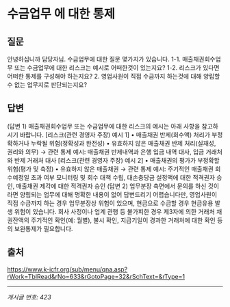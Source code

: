 # 수금업무 에 대한 통제

## 질문
안녕하십니까 담당자님.
수금업무에 대한 질문 몇가지가 있습니다.
1-1. 매출채권회수업무 또는 수금업무에 대한 리스크는 예시로 어떠한것이 있는지요?
1-2. 리스크가 있다면 어떠한 통제를 구성해야 하는지요?
2. 영업사원이 직접 수금까지 하는것에 대해 양립할수 없는 업무지로 판단되는지요?

## 답변
(답변 1)
매출채권회수업무 또는 수금업무에 대한 리스크의 예시는 아래 사항을 참고하시기 바랍니다.
[리스크(관련 경영자 주장) 예시 1]
• 매출채권 반제(회수액) 처리가 부정확하거나 누락될 위험(정확성과 완전성)
• 유효하지 않은 매출채권 반제 처리(실재성, 권리와 의무)
→ 관련 통제 예시: 매출채권 반제내역과 은행 입금 내역 대사, 입금 거래처와 반제 거래처 대사
[리스크(관련 경영자 주장) 예시 2]
• 매출채권의 평가가 부정확할 위험(평가 및 측정)
• 유효하지 않은 매출채권
→ 관련 통제 예시: 주기적인 매출채권 회수예정일 초과 여부 모니터링 및 회수 대책 수립, 대손충당금 설정액에 대한 적격권자 승인, 매출채권 제각에 대한 적격권자 승인
(답변 2)
업무분장 측면에서 문의를 하신 것이라면 양립되는 업무에 대해 명확한 내용이 없어 답변드리기 어렵습니다만, 영업사원이 직접 수금까지 하는 경우 업무분장상 위험이 있으며, 현금으로 수금할 경우 현금유용 발생 위험이 있습니다. 회사 사정이나 업계 관행 등 불가피한 경우 제3자에 의한 거래처 채권잔액의 주기적인 확인(예: 월별), 불시 확인, 지급기일이 경과한 거래처에 대한 확인 등의 보완통제가 필요합니다.

## 출처
https://www.k-icfr.org/sub/menu/qna.asp?rWork=TblRead&rNo=633&rGotoPage=32&rSchText=&rType=1

---
*게시글 번호: 423*
